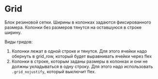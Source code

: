 Grid
====

Блок резиновой сетки. Ширины в колонках задаются фиксированного размера. Колонки без размеров тянутся на оставшуюся в строке ширину.

Виды гридов:

1. Колонки лежат в одной строке и тянутся. Для этого ячейки надо обернуть в grid_row, который будет выравнивать ячейки через flex
2. Колонки в строке, которым заданы размеры в колонках и они не должны укладываться в одну строку. Для этого надо использовать `.grid_nojustify`, который выключит flex.
